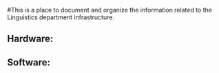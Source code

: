 #This is a place to document and organize the information related to the Linguistics department infrastructure.

## Hardware:


## Software:

